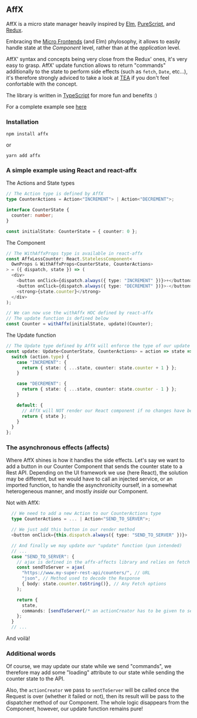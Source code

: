 ## AffX

AffX is a micro state manager heavily inspired by [Elm](http://elm-lang.org/),
[PureScript](http://www.purescript.org/), and [Redux](https://redux.js.org/).

Embracing the [Micro Frontends](https://micro-frontends.org/) (and Elm)
phylosophy, it allows to easily handle state at the _Component_ level, rather
than at the _application_ level.

AffX' syntax and concepts being very close from the Redux' ones, it's
very easy to grasp. AffX' update function allows to return "commands"
additionally to the state to perform side effects (such as `fetch`, `Date`,
etc...), it's therefore strongly adviced to take a look at
[TEA](https://guide.elm-lang.org/architecture/) if you don't feel confortable
with the concept.

The library is written in [TypeScript](https://www.typescriptlang.org/) for more
fun and benefits :)

For a complete example see
[here](https://github.com/gaku-sei/affx-simple-example/blob/master/src/App.tsx)

### Installation

```
npm install affx
```

or

```
yarn add affx
```

### A simple example using React and react-affx

The Actions and State types

```typescript
// The Action type is defined by AffX
type CounterActions = Action<"INCREMENT"> | Action<"DECREMENT">;

interface CounterState {
  counter: number;
}

const initialState: CounterState = { counter: 0 };
```

The Component

```typescript
// The WithAffxProps type is available in react-affx
const AffxLessCounter: React.StatelessComponent<
  OwnProps & WithAffxProps<CounterState, CounterActions>
> = ({ dispatch, state }) => (
  <div>
    <button onClick={dispatch.always({ type: "INCREMENT" })}>+</button>
    <button onClick={dispatch.always({ type: "DECREMENT" })}>-</button>
    <strong>{state.counter}</strong>
  </div>
);

// We can now use the withAffx HOC defined by react-affx
// The update function is defined below
const Counter = withAffx(initialState, update)(Counter);
```

The Update function

```typescript
// The Update type defined by AffX will enforce the type of our update function
const update: Update<CounterState, CounterActions> = action => state => {
  switch (action.type) {
    case "INCREMENT": {
      return { state: { ...state, counter: state.counter + 1 } };
    }

    case "DECREMENT": {
      return { state: { ...state, counter: state.counter - 1 } };
    }

    default: {
      // AffX will NOT render our React component if no changes have been performed on the state
      return { state };
    }
  }
};
```

### The asynchronous effects (affects)

Where AffX shines is how it handles the side effects. Let's say we want to add a
button in our Counter Component that sends the counter state to a Rest API. Depending
on the UI framework we use (here React), the solution may be different, but we
would have to call an injected service, or an imported function, to handle the
asynchronicity ourself, in a somewhat heterogeneous manner, and mostly _inside_
our Component.

Not with AffX:

```typescript
  // We need to add a new Action to our CounterActions type
  type CounterActions = ... | Action<"SEND_TO_SERVER">;

  // We just add this button in our render method
  <button onClick={this.dispatch.always({ type: "SEND_TO_SERVER" })}>

  // And finally we may update our "update" function (pun intended)
  // ...
  case "SEND_TO_SERVER": {
    // ajax is defined in the affx-affects library and relies on fetch to perform the requests
    const sendToServer = ajax(
      "https://www.my-super-rest-api/counters/", // URL
      "json", // Method used to decode the Response
      { body: state.counter.toString()}, // Any Fetch options
    );

    return {
      state,
      commands: [sendToServer(/* an actionCreator has to be given to sendToServer */)]
    };
  }
  // ...
```

And voilà!

### Additional words

Of course, we may update our state while we send "commands", we therefore may
add some "loading" attribute to our state while sending the counter state to the
API.

Also, the `actionCreator` we pass to `sentToServer` will be called once the
Request is over (whether it failed or not), then its result will be pass to the
dispatcher method of our Component. The whole logic disappears from the
Component, however, our update function remains pure!

